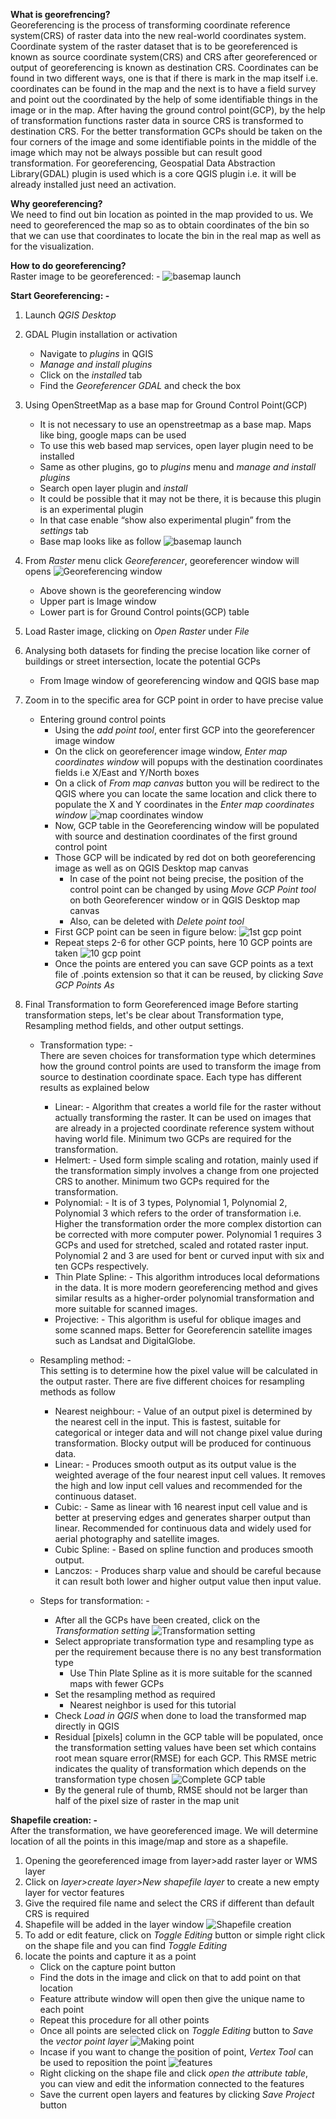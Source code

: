 **What is georefrencing?** \
Georeferencing is the process of transforming coordinate reference system(CRS) of raster data into the new real-world coordinates system. Coordinate system of the raster dataset that is to be georeferenced is known as source coordinate system(CRS) and CRS after georeferenced or output of georeferencing is known as destination CRS. Coordinates can be found in two different ways, one is that if there is mark in the map itself i.e. coordinates can be found in the map and the next is to have a field survey and point out the coordinated by the help of some identifiable things in the image or in the map. After having the ground control point(GCP), by the help of transformation functions raster data in source CRS is transformed to destination CRS. For the better transformation GCPs should be taken on the four corners of the image and some identifiable points in the middle of the image which may not be always possible but can result good transformation. For georeferencing, Geospatial Data Abstraction Library(GDAL) plugin is used which is a core QGIS plugin i.e. it will be already installed just need an activation.

**Why georeferencing?** \
We need to find out bin location as pointed in the map provided to us. We need to georeferenced the map so as to obtain coordinates of the bin so that we can use that coordinates to locate the bin in the real map as well as for the visualization.

**How to do georeferencing?** \
Raster image to be georeferenced: -
![basemap launch](https://github.com/emrp/emrp2018_Moers_Trashbins/blob/bhuwan/pictures/sensor_node_ttn/Map_Moers.png)

**Start Georeferencing: -**

 1. Launch *QGIS Desktop*
 2. GDAL Plugin installation or activation
	 - Navigate to *plugins* in QGIS
     - *Manage and install plugins*
	- Click on the *installed* tab
	- Find the *Georeferencer GDAL* and check the box
 3. Using OpenStreetMap as a base map for Ground Control Point(GCP)
	 - It is not necessary to use an openstreetmap as a base map. Maps like bing, google maps can be used
	 - To use this web based map services, open layer plugin need to be installed
	 - Same as other plugins, go to *plugins* menu and *manage and install plugins*
	 - Search open layer plugin and *install*
	 - It could be possible that it may not be there, it is because this plugin is an experimental plugin
	 - In that case enable “show also experimental plugin” from the *settings* tab
	 - Base map looks like as follow
	![basemap launch](https://github.com/emrp/emrp2018_Moers_Trashbins/blob/bhuwan/pictures/georeferencing%20photo/basemap.png)

 4. From *Raster* menu click *Georeferencer*, georeferencer window will opens
![Georeferencing window](https://github.com/emrp/emrp2018_Moers_Trashbins/blob/bhuwan/pictures/georeferencing%20photo/georeferencing%20window.png)
	- Above shown is the georeferencing window
	- Upper part is Image window
	- Lower part is for Ground Control points(GCP) table

 5. Load Raster image, clicking on *Open Raster* under *File*
 6. Analysing both datasets for finding the precise location like corner of buildings or street intersection, locate the potential GCPs
	- From Image window of georeferencing window and QGIS base map
 7. Zoom in to the specific area for GCP point in order to have precise value
	- Entering ground control points
		- Using the *add point tool*, enter first GCP into the georeferencer image window 
		- On the click on georeferencer image window, *Enter map coordinates window* will popups with the destination coordinates fields i.e X/East and Y/North boxes
		- On a click of *From map canvas* button you will be redirect to the QGIS where you can locate the same location and click there to populate the X and Y coordinates in the *Enter map coordinates window*	![map coordinates window](https://github.com/emrp/emrp2018_Moers_Trashbins/blob/bhuwan/pictures/georeferencing%20photo/coordinate%20from%20canvas.png)
		- Now, GCP table in the Georeferencing window will be populated with source and destination coordinates of the first ground control point
		- Those GCP will be indicated by red dot on both georeferencing image as well as on QGIS Desktop map canvas 
			- In case of the point not being precise, the position of the control point can be changed by using *Move GCP Point tool* on both Georeferencer window or in QGIS Desktop map canvas 
			- Also, can be deleted with *Delete point tool*
		- First GCP point can be seen in figure below:
![1st gcp point](https://github.com/emrp/emrp2018_Moers_Trashbins/blob/bhuwan/pictures/georeferencing%20photo/1st%20gcp%20value.png)
		- Repeat steps 2-6 for other GCP points, here 10 GCP points are taken
![10 gcp point](https://github.com/emrp/emrp2018_Moers_Trashbins/blob/bhuwan/pictures/georeferencing%20photo/10%20sample%20gcp%20points.png)
		- Once the points are entered you can save GCP points as a text file of .points extension so that it can be reused, by clicking *Save GCP Points As*
 8. Final Transformation to form Georeferenced image
		Before starting transformation steps, let's be clear about Transformation type, Resampling method fields, and other output settings.
     - Transformation type: - \
     There are seven choices for transformation type which determines how the ground control points are used to transform the image from source to destination coordinate space. Each type has different results as explained below
	     - Linear: - 
		   Algorithm that creates a world file for the raster without actually transforming the raster. It can be used on images that are already in a projected coordinate reference system without having world file. Minimum two GCPs are required for the transformation.
	   - Helmert: -
	   Used form simple scaling and rotation, mainly used if the transformation simply involves a change from one projected CRS to another. Minimum two GCPs required for the transformation.
	   - Polynomial: -
	  It is of 3 types, Polynomial 1, Polynomial 2, Polynomial 3 which refers to the order of transformation i.e. Higher the transformation order the more complex distortion can be corrected with more computer power. Polynomial 1 requires 3 GCPs and used for stretched, scaled and rotated raster input. Polynomial 2 and 3 are used for bent or curved input with six and ten GCPs respectively.
	   - Thin Plate Spline: -
	   This algorithm introduces local deformations in the data. It is more modern georeferencing method and gives similar results as a higher-order polynomial transformation and more suitable for scanned images.
	   - Projective: -
	   This algorithm is useful for oblique images and some scanned maps. Better for Georeferencin satellite images such as Landsat and DigitalGlobe.
	   
	  - Resampling method: - \
	  This setting is to determine how the pixel value will be calculated in the output raster. There are five different choices for resampling methods as follow
		  - Nearest neighbour: -
		Value of an output pixel is determined by the nearest cell in the input. This is fastest, suitable for categorical or integer data and will not change pixel value during transformation. Blocky output will be produced for continuous data.
		  - Linear: -
		  Produces smooth output as its output value is the weighted average of the four nearest input cell values. It removes the high and low input cell values and recommended for the continuous dataset.
		  - Cubic: -
		  Same as linear with 16 nearest input cell value and is better at preserving edges and generates sharper output than linear. Recommended for continuous data and widely used for aerial photography and satellite images.
		  - Cubic Spline: -
		Based on spline function and produces smooth output.
		  - Lanczos: -
		  Produces sharp value and should be careful because it can result both lower and higher output value then input value.
		  
	- Steps for transformation: -
		- After all the GCPs have been created, click on the *Transformation setting*
![Transformation setting](https://github.com/emrp/emrp2018_Moers_Trashbins/blob/bhuwan/pictures/georeferencing%20photo/transformation%20setting.png)
		- Select appropriate transformation type and resampling type as per the requirement because there is no any best transformation type
			- Use Thin Plate Spline as it is more suitable for the scanned maps with fewer GCPs
		- Set the resampling method as required
			- Nearest neighbor is used for this tutorial
		- Check *Load in QGIS* when done to load the transformed map directly in QGIS
		- Residual [pixels] column in the GCP table will be populated, once the transformation setting values have been set which contains root mean square error(RMSE) for each GCP. This RMSE metric indicates the quality of transformation which depends on the transformation type chosen
		![Complete GCP table](https://github.com/emrp/emrp2018_Moers_Trashbins/blob/bhuwan/pictures/georeferencing%20photo/after%20transformation.png)
		- By the general rule of thumb, RMSE should not be larger than half of the pixel size of raster in the map unit



**Shapefile creation: -** \
After the transformation, we have georeferenced image. We will determine location of all the points in this image/map and store as a shapefile.

 1. Opening the georeferenced image from layer>add raster layer or WMS layer 
 2. Click on *layer>create layer>New shapefile layer* to create a new empty layer for vector features
 3. Give the required file name and select the CRS if different than default CRS is required
 4. Shapefile will be added in the layer window 
![Shapefile creation](https://github.com/emrp/emrp2018_Moers_Trashbins/blob/bhuwan/pictures/georeferencing%20photo/shapefile%20creation.png)
 5. To add or edit feature, click on *Toggle Editing* button or simple right click on the shape file and you can find *Toggle Editing*
 6. locate the points and capture it as a point
	 - Click on the capture point button
	 - Find the dots in the image and click on that to add point on that location
	 - Feature attribute window will open then give the unique name to each point
	 - Repeat this procedure for all other points
	 - Once all points are selected click on *Toggle Editing* button to *Save* the *vector point layer*
	 ![Making point](https://github.com/emrp/emrp2018_Moers_Trashbins/blob/bhuwan/pictures/georeferencing%20photo/making%20point.png)
	 - Incase if you want to change the position of point, *Vertex Tool* can be used to reposition the point
	 ![features](https://github.com/emrp/emrp2018_Moers_Trashbins/blob/bhuwan/pictures/georeferencing%20photo/feature.png)
	 - Right clicking on the shape file and  click *open the attribute table*, you can view and edit the information connected to the features
	 - Save the current open layers and features by clicking *Save Project* button
	 
	
	

 
		


   



